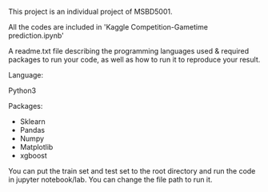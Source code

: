 This project is an individual project of MSBD5001.

All the codes are included in 'Kaggle Competition-Gametime prediction.ipynb'

A readme.txt file describing the programming languages used & required packages to run your code, as well as how to run it to reproduce your result. 

Language:

Python3

Packages:

- Sklearn
- Pandas
- Numpy
- Matplotlib
- xgboost



You can put the train set and test set to the root directory and run the code in jupyter notebook/lab.
You can change the file path to run it.